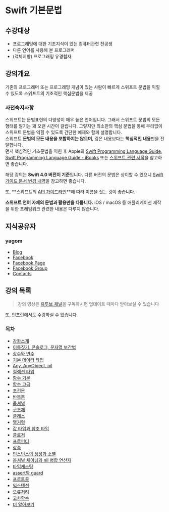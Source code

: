 # Swift 기본문법  

## 수강대상
* 프로그래밍에 대한 기초지식이 있는 컴퓨터관련 전공생
* 다른 언어를 사용해 본 프로그래머
* (객체지향) 프로그래밍 유경험자

## 강의개요
기존의 프로그래머 또는 프로그래밍 개념이 있는 사람이 빠르게 스위프트 문법을 익힐 수 있도록 스위프트의 기초적인 핵심문법을 제공

### 사전숙지사항
스위프트는 문법표현의 다양성이 매우 높은 언어입니다. 그래서 스위프트 문법의 모든 형태를 알기는 꽤 오랜 시간이 걸립니다. 그렇지만 최소한의 핵심 문법을 통해 무리없이 스위프트 문법을 익힐 수 있도록 간단한 예제와 함께 설명합니다.   
스위프트 **문법의 모든 내용을 포함하지는 않으며**, 깊은 내용보다는 **핵심적인 내용**만을 전달합니다.   
먼저 핵심적인 기초문법을 익힌 후 Apple의 [Swift Programming Language Guide](https://developer.apple.com/library/content/documentation/Swift/Conceptual/Swift_Programming_Language/TheBasics.html), [Swift Programming Language Guide - iBooks](https://itunes.apple.com/kr/book/swift-programming-language/id881256329?mt=11) 또는 [스위프트 관련 서적](http://book.naver.com/search/search.nhn?sm=sta_hty.book&sug=&where=nexearch&query=스위프트+프로그래밍)을 참고하면 좋습니다.

해당 강의는 **Swift 4.0 버전이 기준**입니다.
다른 버전의 문법은 상이할 수 있으니 [Swift 가이드 문서 변경 내역](https://developer.apple.com/library/content/documentation/Swift/Conceptual/Swift_Programming_Language/RevisionHistory.html)을 참고하면 좋습니다.

또, **스위프트의 [API 가이드라인](https://swift.org/documentation/api-design-guidelines/)**에 따라 이름을 짓는 것이 좋습니다.

**스위프트 언어 자체의 문법과 활용만을 다룹니다.** iOS / macOS 등 애플리케이션 제작을 위한 프레임워크 관련한 내용은 다루지 않습니다.

## 지식공유자

### yagom  

* [Blog](http://blog.yagom.net)
* [Facebook](https://fb.com/yagomsoft)
* [Facebook Page](https://fb.com/yagompage)
* [Facebook Group](https://fb.com/groups/yagom)
* [Contacts](https://yagom.github.io/contacts)

## 강의 목록

> 강의 영상은 [유투브 채널](https://www.youtube.com/channel/UCkwWWEv3C-3ToeO57r5LCHQ)을 구독하시면 업데이트 때마다 받아보실 수 있습니다

<script src="https://apis.google.com/js/platform.js"></script>

<div class="g-ytsubscribe" data-channelid="UCkwWWEv3C-3ToeO57r5LCHQ" data-layout="full" data-count="hidden"></div>

또, [인프런](https://www.inflearn.com/course/%EC%8A%A4%EC%9C%84%ED%94%84%ED%8A%B8-%EA%B8%B0%EB%B3%B8-%EB%AC%B8%EB%B2%95/)에서도 수강하실 수 있습니다.

### 목차

* [강좌소개](contents/00_introduction/README.md)
* [이름짓기, 콘솔로그, 문자열 보간법](contents/00_introduction/console_log/README.md)
* [상수와 변수](contents/01_let_var/README.md)
* [기본 데이터 타입](contents/02_data_types/README.md)
* [Any, AnyObject, nil](contents/02_data_types/README.md)
* [컬렉션 타입](contents/03_collection_types/README.md)
* [함수 기본](contents/04_function/README.md)
* [함수 고급](contents/04_function/README.md)
* [조건문](contents/05_conditional/README.md)
* [반복문](contents/06_loop/README.md)
* [옵셔널](contents/07_optional/README.md)
* [구조체](contents/08_struct/README.md)
* [클래스](contents/09_class/README.md)
* [열거형](contents/10_enum/README.md)
* [값 타입과 참조 타입](contents/11_value_reference/README.md)
* [클로저](contents/12_closure/README.md)
* [프로퍼티](contents/13_property/README.md)
* [상속](contents/14_inheritance/README.md)
* [인스턴스의 생성과 소멸](contents/15_init_deinit/README.md)
* [옵셔널 체이닝과 nil 병합 연산자](contents/16_optional_chaining/README.md)
* [타입캐스팅](contents/17_type_casting/README.md)
* [assert와 guard](contents/18_assert_guard/README.md)
* [프로토콜](contents/19_protocol/README.md)
* [익스텐션](contents/20_extension/README.md)
* [오류처리](contents/21_error_handling/README.md)
* [고차함수](contents/22_higher_order_function/README.md)
* [더 알아보기](contents/23_more/README.md)
